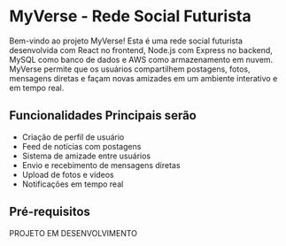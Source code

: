 # MyVerse - Rede Social Futurista

Bem-vindo ao projeto MyVerse! Esta é uma rede social futurista desenvolvida com React no frontend, Node.js com Express no backend, MySQL como banco de dados e AWS como armazenamento em nuvem. MyVerse permite que os usuários compartilhem postagens, fotos, mensagens diretas e façam novas amizades em um ambiente interativo e em tempo real.

## Funcionalidades Principais serão

- Criação de perfil de usuário
- Feed de notícias com postagens
- Sistema de amizade entre usuários
- Envio e recebimento de mensagens diretas
- Upload de fotos e vídeos
- Notificações em tempo real

## Pré-requisitos

PROJETO EM DESENVOLVIMENTO
